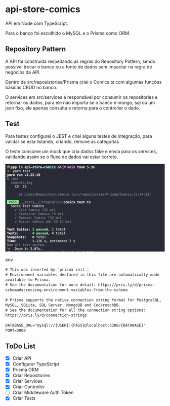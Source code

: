 # api-store-comics

API em Node com TypeScript.

Para o banco foi escolhido o MySQL e o Prisma como ORM.

## Repository Pattern

A API foi construida respeitando as regras do Repository Pattern, sendo possível trocar o banco ou a fonte de dados sem impactar na regra de negócios da API.

Dentro de src/reposistories/Prisma criei o Comics.ts com algumas funções básicas CRUD no banco.

O services em src/services é responsável por consumir os repositories e retornar os dados, para ele não importa se o banco é mongo, sql ou um json fixo, ele apenas consulta e retorna para o controller o dado.

## Test

Para testes configurei o JEST e criei alguns testes de integração, para validar se esta listando, criando, remove as categorias

O teste consome um mock que cria dados fake e envia para os services, validando assim se o fluxo de dados vai estar correto.

![alt text](https://github.com/flyp-felype/api-store-comics/blob/main/test.png?raw=true)

 

env
````
# This was inserted by `prisma init`:
# Environment variables declared in this file are automatically made available to Prisma.
# See the documentation for more detail: https://pris.ly/d/prisma-schema#accessing-environment-variables-from-the-schema

# Prisma supports the native connection string format for PostgreSQL, MySQL, SQLite, SQL Server, MongoDB and CockroachDB.
# See the documentation for all the connection string options: https://pris.ly/d/connection-strings

DATABASE_URL="mysql://{USER}:{PASS}@localhost:3306/{DATANASE}"
PORT=3000
````

## ToDo List

- [x] Criar API
- [x] Configurar TypeScript
- [x] Prisma ORM
- [x] Criar Repositories
- [x] Criar Services
- [x] Criar Controller
- [ ] Criar Middleware Auth Token
- [x] Criar Tests